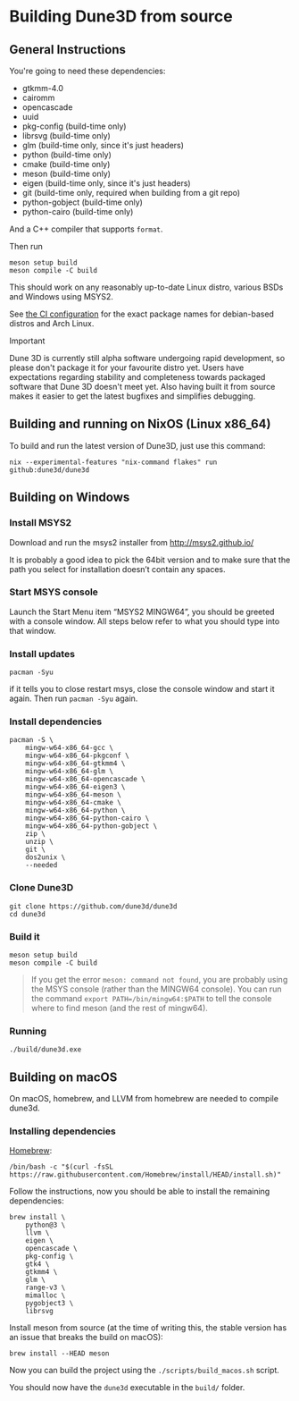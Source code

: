 # Building Dune3D from source

## General Instructions

You're going to need these dependencies:

 - gtkmm-4.0
 - cairomm
 - opencascade
 - uuid
 - pkg-config (build-time only)
 - librsvg (build-time only)
 - glm (build-time only, since it's just headers)
 - python (build-time only)
 - cmake (build-time only)
 - meson (build-time only)
 - eigen  (build-time only, since it's just headers)
 - git (build-time only, required when building from a git repo)
 - python-gobject (build-time only)
 - python-cairo (build-time only)

And a C++ compiler that supports `format`.

Then run
```
meson setup build
meson compile -C build
```

This should work on any reasonably up-to-date Linux distro, various BSDs and Windows using MSYS2.

See [the CI configuration](../.github/workflows/all.yml) for the exact package names for debian-based distros and Arch Linux.

> [!IMPORTANT]
> Dune 3D is currently still alpha software undergoing rapid development, so please don't package it for
> your favourite distro yet. Users have expectations regarding stability and completeness towards packaged
> software that Dune 3D doesn't meet yet. Also having built it from source makes it easier to get the
> latest bugfixes and simplifies debugging.

## Building and running on NixOS (Linux x86_64)

To build and run the latest version of Dune3D, just use this command:

```
nix --experimental-features "nix-command flakes" run github:dune3d/dune3d
```

## Building on Windows

### Install MSYS2

Download and run the msys2 installer from http://msys2.github.io/

It is probably a good idea to pick the 64bit version and to make sure that the path you select for installation doesn’t contain any spaces.

### Start MSYS console

Launch the Start Menu item “MSYS2 MINGW64”, you should be greeted with a console window. All steps below refer to what you should type into that window.


### Install updates

```
pacman -Syu
```

if it tells you to close restart msys, close the console window and start it again. Then run `pacman -Syu` again.

### Install dependencies

```
pacman -S \
	mingw-w64-x86_64-gcc \
	mingw-w64-x86_64-pkgconf \
	mingw-w64-x86_64-gtkmm4 \
	mingw-w64-x86_64-glm \
	mingw-w64-x86_64-opencascade \
	mingw-w64-x86_64-eigen3 \
	mingw-w64-x86_64-meson \
	mingw-w64-x86_64-cmake \
	mingw-w64-x86_64-python \
	mingw-w64-x86_64-python-cairo \
	mingw-w64-x86_64-python-gobject \
	zip \
	unzip \
	git \
	dos2unix \
	--needed
```

### Clone Dune3D

```
git clone https://github.com/dune3d/dune3d
cd dune3d
```

### Build it

```
meson setup build
meson compile -C build
```

> If you get the error `meson: command not found`, you are probably using the MSYS console (rather than the MINGW64 console).
> You can run the command `export PATH=/bin/mingw64:$PATH` to tell the console where to find meson (and the rest of mingw64).

### Running

```
./build/dune3d.exe
```

## Building on macOS

On macOS, homebrew, and LLVM from homebrew are needed to compile dune3d.

### Installing dependencies

[Homebrew](https://brew.sh/):
```
/bin/bash -c "$(curl -fsSL https://raw.githubusercontent.com/Homebrew/install/HEAD/install.sh)"
```

Follow the instructions, now you should be able to install the remaining dependencies:

```
brew install \
	python@3 \
	llvm \
	eigen \
	opencascade \
	pkg-config \
	gtk4 \
	gtkmm4 \
	glm \
	range-v3 \
	mimalloc \
	pygobject3 \
	librsvg
```

Install meson from source (at the time of writing this, the stable version has an issue that breaks the build on macOS):

```
brew install --HEAD meson
```

Now you can build the project using the `./scripts/build_macos.sh` script.

You should now have the `dune3d` executable in the `build/` folder.
